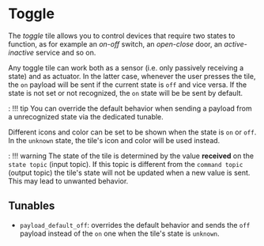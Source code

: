 # Toggle

The *toggle* tile allows you to control devices that require two states to function, as for example an *on-off* switch, an *open-close* door, an *active-inactive* service and so on.

Any toggle tile can work both as a sensor (i.e. only passively receiving a state) and as actuator. In the latter case, whenever the user presses the tile, the `on` payload will be sent if the current state is `off` and vice versa. If the state is not set or not recognized, the `on` state will be be sent by default.

:   !!! tip
        You can override the default behavior when sending a payload from a unrecognized state via the dedicated tunable.

Different icons and color can be set to be shown when the state is `on` or `off`. In the `unknown` state, the tile's icon and color will be used instead.

:   !!! warning
        The state of the tile is determined by the value **received** on the `state topic` (input topic). If this topic is different from the `command topic` (output topic) the tile's state will not be updated when a new value is sent. This may lead to unwanted behavior.

## Tunables
- `payload_default_off`: overrides the default behavior and sends the `off` payload instead of the `on` one when the tile's state is `unknown`.